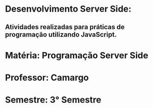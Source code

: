 # Desenvolvimento Server Side:

## Atividades realizadas para práticas de programação utilizando JavaScript.

# Matéria: Programação Server Side
# Professor: Camargo
# Semestre: 3° Semestre
